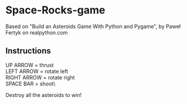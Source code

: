 # Space-Rocks-game
Based on "Build an Asteroids Game With Python and Pygame", by Paweł Fertyk on realpython.com

## Instructions
UP ARROW = thrust\
LEFT ARROW = rotate left\
RIGHT ARROW = rotate right\
SPACE BAR = shoot\

Destroy all the asteroids to win!
